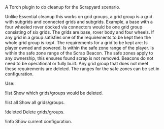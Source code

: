 A Torch plugin to do cleanup for the Scrapyard scenario.

Unlike Essential cleanup this works on grid groups, a grid group is a grid with subgrids and connected grids and subgrids. Example, a base with a four wheeled rover docked via connectors would be one grid group consisting of six grids. The grids are base, rover body and four wheels. If any grid in a group satisfies one of the requirements to be kept then the whole grid group is kept.
The requirements for a grid to be kept are: Is player owned and powered. Is within the safe zone range of the player. Is within the safe zone range of the Scrap Beacon.
The safe zones apply to any ownership, this ensures found scrap is not removed. Beacons do not need to be operational or fully built. Any grid group that does not meet these requirements are deleted.
The ranges for the safe zones can be set in configuration.

Use:

!list
Show which grids/groups would be deleted.

!list all
Show all grids/groups.

!deleted
Delete grids/groups.

!info
Show current configuration.

